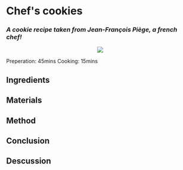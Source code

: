 # Chef's cookies
### _A cookie recipe taken from Jean-François Piège, a french chef!_
<p align="center">
<img src="example.png" />
</p>

Preperation: 45mins Cooking: 15mins

## Ingredients

## Materials

## Method

## Conclusion

## Descussion

